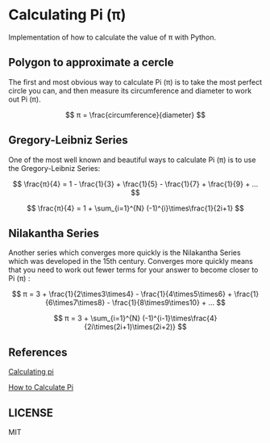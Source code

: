 # Calculating Pi (π)

Implementation of how to calculate the value of π with Python.

## Polygon to approximate a cercle

The first and most obvious way to calculate Pi (π) is to take the most perfect circle you can, and then measure its circumference and diameter to work out Pi (π).

$$
π = \frac{circumference}{diameter}
$$


## Gregory-Leibniz Series

One of the most well known and beautiful ways to calculate Pi (π) is to use the Gregory-Leibniz Series:

$$
\frac{π}{4} = 1 - \frac{1}{3} + \frac{1}{5} - \frac{1}{7} + \frac{1}{9} + ...
$$

$$
\frac{π}{4} = 1 + \sum_{i=1}^{N} (-1)^{i}\times\frac{1}{2i+1}
$$


## Nilakantha Series


Another series which converges more quickly is the Nilakantha Series which was developed in the 15th century. Converges more quickly means that you need to work out fewer terms for your answer to become closer to Pi (π) :

$$
π = 3 + \frac{1}{2\times3\times4} - \frac{1}{4\times5\times6} + \frac{1}{6\times7\times8} - \frac{1}{8\times9\times10} + ...
$$

$$
π = 3 + \sum_{i=1}^{N} (-1)^{i-1}\times\frac{4}{2i\times(2i+1)\times(2i+2)}
$$

## References

[Calculating pi](http://www.mathscareers.org.uk/article/calculating-pi/)

[How to Calculate Pi](https://www.wikihow.com/Calculate-Pi)


## LICENSE
MIT




